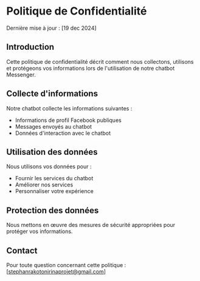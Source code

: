 # Politique de Confidentialité

Dernière mise à jour : [19 dec 2024]

## Introduction
Cette politique de confidentialité décrit comment nous collectons, utilisons et protégeons vos informations lors de l'utilisation de notre chatbot Messenger.

## Collecte d'informations
Notre chatbot collecte les informations suivantes :
- Informations de profil Facebook publiques
- Messages envoyés au chatbot
- Données d'interaction avec le chatbot

## Utilisation des données
Nous utilisons vos données pour :
- Fournir les services du chatbot
- Améliorer nos services
- Personnaliser votre expérience

## Protection des données
Nous mettons en œuvre des mesures de sécurité appropriées pour protéger vos informations.

## Contact
Pour toute question concernant cette politique : [stephanrakotonirinaprojet@gmail.com]
